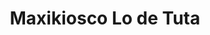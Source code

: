 ---
title: "Maxikiosco Lo de Tuta"
url: /ciudad-autonoma-de-buenos-aires/maxikiosco-lo-de-tuta/
shop: Lebensmittel
---